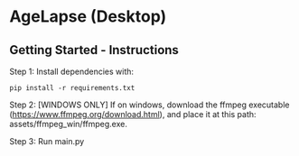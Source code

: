 # AgeLapse (Desktop)

## Getting Started - Instructions

Step 1: Install dependencies with: 

```pip install -r requirements.txt```

Step 2: [WINDOWS ONLY] If on windows, download the ffmpeg executable (https://www.ffmpeg.org/download.html), and 
place it at this path: assets/ffmpeg_win/ffmpeg.exe.

Step 3: Run main.py

